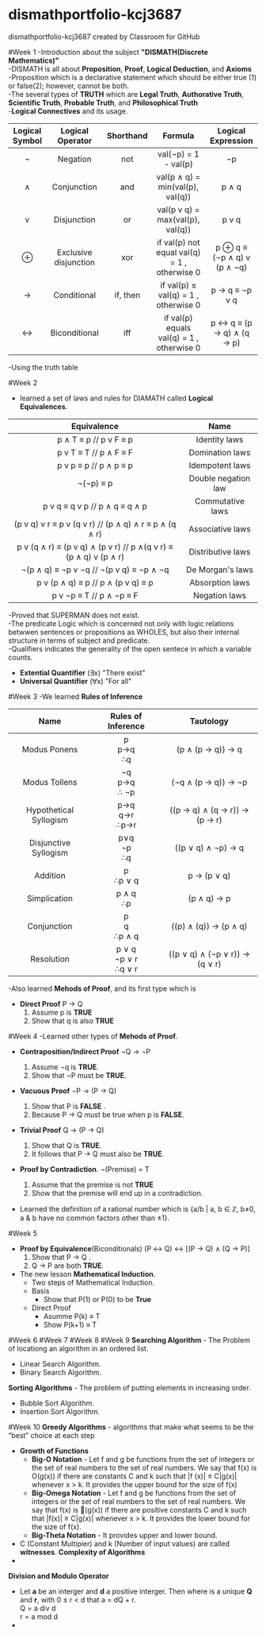 # dismathportfolio-kcj3687
dismathportfolio-kcj3687 created by Classroom for GitHub

#Week 1
-Introduction about the subject **"DISMATH(Discrete Mathematics)"**<br>
-DISMATH is all about **Proposition**, **Proof**, **Logical Deduction**, and **Axioms**<br>
-Proposition which is a declarative statement which should be either true (1) or false(2); however, cannot be both.<br>
-The several types of **TRUTH** which are **Legal Truth**, **Authorative Truth**, **Scientific Truth**, **Probable Truth**, and **Philosophical Truth**<br>
-**Logical Connectives** and its usage.<br>

| Logical Symbol  |  Logical Operator | Shorthand | Formula | Logical Expression |
| :-----: |:-------:|:-----:| :-------: | :-------: |
| ¬ |Negation | not | val(¬p) = 1 - val(p) | ¬p |
| ∧ | Conjunction | and | val(p ∧ q) = min(val(p), val(q)) | p ∧ q |
| v | Disjunction | or | val(p v q) = max(val(p), val(q)) | p v q |
| ⊕ | Exclusive disjunction | xor | if val(p)  not equal val(q) = 1 , otherwise  0|  p ⊕ q  ≡ (¬p ∧ q) v (p ∧ ¬q) |
| → | Conditional | if, then | if val(p)  ≤ val(q) = 1 , otherwise  0  | p → q ≡  ¬p v q |
| ↔ | Biconditional | iff | if val(p) equals val(q) = 1 , otherwise  0 |  p ↔ q ≡ (p → q) ∧ (q → p) |

-Using the truth table

#Week 2
- learned a set of laws and rules for DIAMATH called **Logical Equivalences**.<br>

|                           Equivalence                          |         Name        |
|:--------------------------------------------------------------:|:-------------------:|
|                      p ∧ T ≡ p  //     p v F ≡ p               |    Identity laws    |
|                       p v T ≡ T  //    p ∧ F ≡ F               |   Domination laws   |
|                       p v p ≡ p //     p ∧ p ≡ p               |   Idempotent laws   |
|                            ¬(¬p) ≡ p                           | Double negation law |
|                   p v q ≡ q v p // p ∧ q ≡ q ∧ p               |   Commutative laws  |
|       (p v q) v r ≡ p v (q v r) // (p ∧ q) ∧ r ≡ p ∧ (q ∧ r)   |   Associative laws  |
| p v (q ∧ r) ≡ (p v q) ∧ (p v r) //  p ∧(q v r) ≡ (p ∧ q) v (p ∧ r) |  Distributive laws  |
|              ¬(p ∧ q) ≡ ¬p v ¬q // ¬(p v q) ≡ ¬p ∧ ¬q          |   De Morgan's laws  |
|                 p v (p ∧ q) ≡ p // p ∧ (p v q) ≡ p             |   Absorption laws   |
|                     p v ¬p ≡ T // p ∧ ¬p ≡ F                   |    Negation laws    |

-Proved that SUPERMAN does not exist.<br>
-The predicate Logic which is concerned not only with logic relations betwwen sentences or propositions as WHOLES, but also their internal structure in terms of subject and predicate.<br>
-Qualifiers indicates the generality of the open sentece in which a variable counts.<br>
  - **Extential Quantifier** (∃x) 
  "There exist"
  - **Universal Quantifier** (∀x) 
  "For all"

#Week 3
-We learned **Rules of Inference**

|          Name          |   Rules of Inference       |            Tautology           |
|:---------------------: |:-------------------------:|:-----------------------------:|
|      Modus Ponens      |       p<br>p→q<br>∴q      |        (p ∧ (p → q)) → q       |
|      Modus Tollens     |     ¬q<br>p→q<br>∴ ¬p     |       (¬q ∧ (p → q)) → ¬p      |
| Hypothetical Syllogism |     p→q<br>q→r<br>∴p→r    |  ((p → q) ∧ (q → r)) → (p → r) |
|  Disjunctive Syllogism |      p∨q<br>¬p<br>∴q      |       ((p ∨ q) ∧ ¬p) → q       |
|        Addition        |       p<br>∴p ∨ q         |           p → (p ∨ q)          |
|      Simplication      |       p ∧ q<br>∴p         |           (p ∧ q) → p          |
|       Conjunction      |      p<br>q<br>∴p ∧ q     |      ((p) ∧ (q)) → (p ∧ q)     |
|       Resolution       | p ∨ q<br>¬p ∨ r<br>∴q ∨ r | ((p ∨ q) ∧ (¬p ∨ r)) → (q ∨ r) |

-Also learned **Mehods of Proof**, and its first type which is
   - **Direct Proof**
     P → Q
     1. Assume p is **TRUE**
     2. Show that q is also **TRUE**
 
#Week 4
-Learned other types of **Mehods of Proof**.
   - **Contraposition/Indirect Proof**
     ¬Q → ¬P
     1. Assume ¬q is **TRUE**.
     2. Show that ¬P must be **TRUE**.

   - **Vacuous Proof**
     ¬P → (P → Q)
     1. Show that P is **FALSE** .
     2. Because P → Q must be true when p is **FALSE**.

   - **Trivial Proof**
     Q → (P → Q)
     1. Show that Q is **TRUE**.
     2. It follows that P → Q must also be **TRUE**.
  
   - **Proof by Contradiction**.
     ¬(Premise) = T
     1. Assume that the premise is not **TRUE**
     2. Show that the premise will end up in a contradiction.
  
- Learned the definition of a rational number which is {a/b | a, b ∈ ℤ, b≠0, a & b have no common factors other than ±1}.

#Week 5
   - **Proof by Equivalence**(Biconditionals)
     (P ↔ Q) ↔ [(P → Q) ∧ (Q → P)]
     1. Show that P → Q .
     2. Q → P are both **TRUE**.
 - The new lesson **Mathematical Induction**.
   - Two steps of Mathematical Induction.
    - Basis
      - Show that P(1) or P(0) to be **True**
    - Direct Proof
      - Asumme P(k) ≡ T
      - Show P(k+1) ≡ T


#Week 6
#Week 7
#Week 8
#Week 9
 **Searching Algorithm** - The Problem of locationg an algorithm in an ordered list.
   - Linear Search Algorithm.<br>
   - Binary Search Algorithm.<br>

 **Sorting Algorithms** - The problem of putting elements in increasing order.
   - Bubble Sort Algorithm.<br>
   - Insertion Sort Algorithm.<br>

#Week 10
 **Greedy Algorithms** - algorithms that make what seems to be the “best” choice at each step
  - **Growth of Functions**
     - **Big-O Notation** - Let f and g be functions from the set of integers or the set of real numbers to the set of real numbers. We say that f(x) is O(g(x)) if there are constants C and k such that |f (x)| ≤ C|g(x)| whenever x > k. It provides the upper bound for the size of f(x)
     - **Big-Omega Notation** - Let f and g be functions from the set of integers or the set of real numbers to the set of real numbers. We say that f(x) is 􏰰(g(x)) if there are positive constants C and k such that |f(x)| ≥ C|g(x)| whenever x > k. It provides the lower bound for the size of f(x).
     - **Big-Theta Notation** - It provides upper and lower bound.
  - C (Constant Multipier) and k (Number of input values) are called **witnesses**.
  **Complexity of Algorithms**
   - 
  **Division and Modulo Operator**
   - Let **a** be an interger and **d** a positive interger. Then where is a unique **Q** and **r**, with 0 ≤ r < d that a = dQ + r.<br>
    Q = a div d<br>
    r = a mod d<br>
   -

